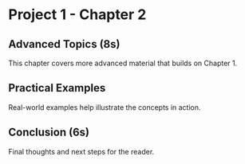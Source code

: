 # Project 1 - Chapter 2

## Advanced Topics (8s)

This chapter covers more advanced material that builds on Chapter 1.

## Practical Examples

Real-world examples help illustrate the concepts in action.

## Conclusion (6s)

Final thoughts and next steps for the reader.

